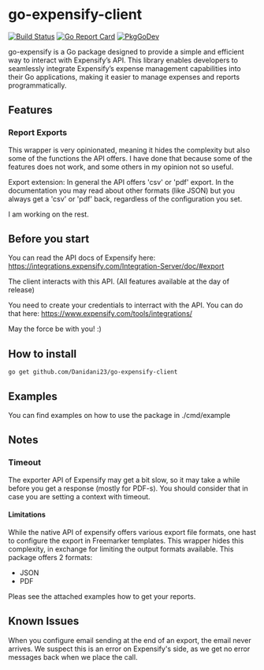 # go-expensify-client

[![Build Status](https://github.com/Danidani23/go-expensify-client/actions/workflows/go.yml/badge.svg)](https://github.com/Danidani23/go-expensify-client/actions)
[![Go Report Card](https://goreportcard.com/badge/github.com/Danidani23/go-expensify-client)](https://goreportcard.com/report/github.com/Danidani23/go-expensify-client)
[![PkgGoDev](https://pkg.go.dev/badge/github.com/Danidani23/go-expensify-client)](https://pkg.go.dev/github.com/Danidani23/go-expensify-client)

go-expensify is a Go package designed to provide a simple and efficient way to interact with Expensify’s API. This library enables developers to seamlessly integrate Expensify’s expense management capabilities into their Go applications, making it easier to manage expenses and reports programmatically.

## Features


### Report Exports

This wrapper is very opinionated, meaning it hides the complexity but also
some of the functions the API offers. I have done that because some of the
features does not work, and some others in my opinion not so useful.

Export extension:
In general the API offers 'csv' or 'pdf' export. In the documentation you
may read about other formats (like JSON) but you always get a 'csv' or 'pdf'
back, regardless of the configuration you set. 

I am working on the rest.


## Before you start

You can read the API docs of Expensify here:
https://integrations.expensify.com/Integration-Server/doc/#export

The client interacts with this API. (All features available at the day of release)

You need to create your credentials to interract with the API. You can do that here:
https://www.expensify.com/tools/integrations/

May the force be with you! :)

## How to install

```go get github.com/Danidani23/go-expensify-client```

## Examples

You can find examples on how to use the package in ./cmd/example

## Notes

### Timeout
The exporter API of Expensify may get a bit slow, so it may take a while before you get a response (mostly for PDF-s). 
You should consider that in case you are setting a context with timeout. 

#### Limitations

While the native API of expensify offers various export file formats, one hast to configure the export in Freemarker
templates. 
This wrapper hides this complexity, in exchange for limiting the output formats available. This package offers 2 formats:
- JSON
- PDF

Pleas see the attached examples how to get your reports.

## Known Issues

When you configure email sending at the end of an export, the email never arrives. We suspect this is an error  on 
Expensify's side, as we get no error messages back when we place the call.